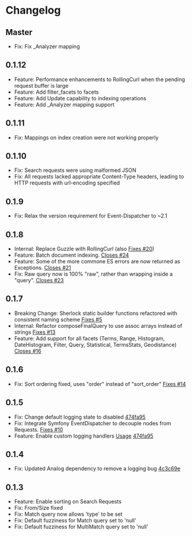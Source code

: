 Changelog
========

Master
------
 - Fix: Fix _Analyzer mapping

0.1.12
------
 - Feature: Performance enhancements to RollingCurl when the pending request buffer is large
 - Feature: Add filter_facets to facets
 - Feature: Add Update capability to indexing operations
 - Feature: Add _Analyzer mapping support

0.1.11
------
 - Fix: Mappings on index creation were not working properly

0.1.10
------
 - Fix: Search requests were using malformed JSON
 - Fix: All requests lacked appropriate Content-Type headers, leading to HTTP requests with url-encoding specified

0.1.9
-----
 - Fix: Relax the version requirement for Event-Dispatcher to ~2.1

0.1.8
-----
 - Internal: Replace Guzzle with RollingCurl (also [Fixes #20](https://github.com/polyfractal/sherlock/issues/20))
 - Feature: Batch document indexing. [Closes #24](https://github.com/polyfractal/sherlock/issues/24)
 - Feature: Some of the more commone ES errors are now returned as Exceptions. [Closes #21](https://github.com/polyfractal/sherlock/issues/21)
 - Fix: Raw query now is 100% "raw", rather than wrapping inside a "query". [Closes #23](https://github.com/polyfractal/sherlock/pull/23)

0.1.7
-----
 - Breaking Change: Sherlock static builder functions refactored with consistent naming scheme [Fixes #5](https://github.com/polyfractal/sherlock/issues/5)
 - Internal: Refactor composeFinalQuery to use assoc arrays instead of strings [Fixes #13](https://github.com/polyfractal/sherlock/issues/13)
 - Feature: Add support for all facets (Terms, Range, Histogram, DateHistogram, Filter, Query, Statistical, TermsStats, Geodistance) [Closes #16](https://github.com/polyfractal/sherlock/issues/16)

0.1.6
-----
 - Fix: Sort ordering fixed, uses "order" instead of "sort_order" [Fixes #14](https://github.com/polyfractal/sherlock/pull/14)
 
0.1.5
-----
 - Fix: Change default logging state to disabled [474fa95](https://github.com/polyfractal/sherlock/commit/474fa957c61b550fa043315757a4e279179dc0d8)
 - Fix: Integrate Symfony EventDispatcher to decouple nodes from Requests. [Fixes #10](https://github.com/polyfractal/sherlock/issues/10)
 - Feature: Enable custom logging handlers [Usage](https://github.com/polyfractal/sherlock/issues/12#issuecomment-14682664) [474fa95](https://github.com/polyfractal/sherlock/commit/474fa957c61b550fa043315757a4e279179dc0d8)

0.1.4
-----
 - Fix: Updated Analog dependency to remove a logging bug [4c3c69e](https://github.com/polyfractal/sherlock/commit/4c3c69e59365784e70c2ec8d0d83bc8d5a060fda)

0.1.3
------
 - Feature: Enable sorting on Search Requests
 - Fix: From/Size fixed
 - Fix: Match query now allows 'type' to be set
 - Fix: Default fuzziness for Match query set to 'null'
 - Fix: Default fuzziness for MultiMatch query set to 'null'



